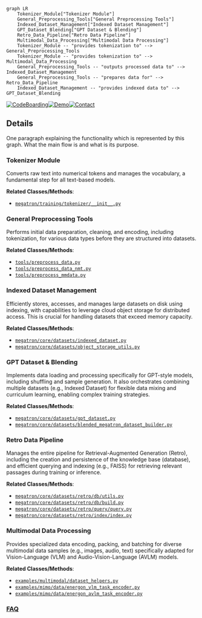 ```mermaid
graph LR
    Tokenizer_Module["Tokenizer Module"]
    General_Preprocessing_Tools["General Preprocessing Tools"]
    Indexed_Dataset_Management["Indexed Dataset Management"]
    GPT_Dataset_Blending["GPT Dataset & Blending"]
    Retro_Data_Pipeline["Retro Data Pipeline"]
    Multimodal_Data_Processing["Multimodal Data Processing"]
    Tokenizer_Module -- "provides tokenization to" --> General_Preprocessing_Tools
    Tokenizer_Module -- "provides tokenization to" --> Multimodal_Data_Processing
    General_Preprocessing_Tools -- "outputs processed data to" --> Indexed_Dataset_Management
    General_Preprocessing_Tools -- "prepares data for" --> Retro_Data_Pipeline
    Indexed_Dataset_Management -- "provides indexed data to" --> GPT_Dataset_Blending
```

[![CodeBoarding](https://img.shields.io/badge/Generated%20by-CodeBoarding-9cf?style=flat-square)](https://github.com/CodeBoarding/GeneratedOnBoardings)[![Demo](https://img.shields.io/badge/Try%20our-Demo-blue?style=flat-square)](https://www.codeboarding.org/demo)[![Contact](https://img.shields.io/badge/Contact%20us%20-%20contact@codeboarding.org-lightgrey?style=flat-square)](mailto:contact@codeboarding.org)

## Details

One paragraph explaining the functionality which is represented by this graph. What the main flow is and what is its purpose.

### Tokenizer Module
Converts raw text into numerical tokens and manages the vocabulary, a fundamental step for all text-based models.


**Related Classes/Methods**:

- <a href="https://github.com/NVIDIA/Megatron-LM/blob/main/megatron/training/tokenizer/__init__.py" target="_blank" rel="noopener noreferrer">`megatron/training/tokenizer/__init__.py`</a>


### General Preprocessing Tools
Performs initial data preparation, cleaning, and encoding, including tokenization, for various data types before they are structured into datasets.


**Related Classes/Methods**:

- <a href="https://github.com/NVIDIA/Megatron-LM/blob/main/tools/preprocess_data.py" target="_blank" rel="noopener noreferrer">`tools/preprocess_data.py`</a>
- <a href="https://github.com/NVIDIA/Megatron-LM/blob/main/tools/preprocess_data_nmt.py" target="_blank" rel="noopener noreferrer">`tools/preprocess_data_nmt.py`</a>
- <a href="https://github.com/NVIDIA/Megatron-LM/blob/main/tools/preprocess_mmdata.py" target="_blank" rel="noopener noreferrer">`tools/preprocess_mmdata.py`</a>


### Indexed Dataset Management
Efficiently stores, accesses, and manages large datasets on disk using indexing, with capabilities to leverage cloud object storage for distributed access. This is crucial for handling datasets that exceed memory capacity.


**Related Classes/Methods**:

- <a href="https://github.com/NVIDIA/Megatron-LM/blob/main/megatron/core/datasets/indexed_dataset.py" target="_blank" rel="noopener noreferrer">`megatron/core/datasets/indexed_dataset.py`</a>
- <a href="https://github.com/NVIDIA/Megatron-LM/blob/main/megatron/core/datasets/object_storage_utils.py" target="_blank" rel="noopener noreferrer">`megatron/core/datasets/object_storage_utils.py`</a>


### GPT Dataset & Blending
Implements data loading and processing specifically for GPT-style models, including shuffling and sample generation. It also orchestrates combining multiple datasets (e.g., Indexed Dataset) for flexible data mixing and curriculum learning, enabling complex training strategies.


**Related Classes/Methods**:

- <a href="https://github.com/NVIDIA/Megatron-LM/blob/main/megatron/core/datasets/gpt_dataset.py" target="_blank" rel="noopener noreferrer">`megatron/core/datasets/gpt_dataset.py`</a>
- <a href="https://github.com/NVIDIA/Megatron-LM/blob/main/megatron/core/datasets/blended_megatron_dataset_builder.py" target="_blank" rel="noopener noreferrer">`megatron/core/datasets/blended_megatron_dataset_builder.py`</a>


### Retro Data Pipeline
Manages the entire pipeline for Retrieval-Augmented Generation (Retro), including the creation and persistence of the knowledge base (database), and efficient querying and indexing (e.g., FAISS) for retrieving relevant passages during training or inference.


**Related Classes/Methods**:

- <a href="https://github.com/NVIDIA/Megatron-LM/blob/main/megatron/core/datasets/retro/db/utils.py" target="_blank" rel="noopener noreferrer">`megatron/core/datasets/retro/db/utils.py`</a>
- <a href="https://github.com/NVIDIA/Megatron-LM/blob/main/megatron/core/datasets/retro/db/build.py" target="_blank" rel="noopener noreferrer">`megatron/core/datasets/retro/db/build.py`</a>
- <a href="https://github.com/NVIDIA/Megatron-LM/blob/main/megatron/core/datasets/retro/query/query.py" target="_blank" rel="noopener noreferrer">`megatron/core/datasets/retro/query/query.py`</a>
- <a href="https://github.com/NVIDIA/Megatron-LM/blob/main/megatron/core/datasets/retro/index/index.py" target="_blank" rel="noopener noreferrer">`megatron/core/datasets/retro/index/index.py`</a>


### Multimodal Data Processing
Provides specialized data encoding, packing, and batching for diverse multimodal data samples (e.g., images, audio, text) specifically adapted for Vision-Language (VLM) and Audio-Vision-Language (AVLM) models.


**Related Classes/Methods**:

- <a href="https://github.com/NVIDIA/Megatron-LM/blob/main/examples/multimodal/dataset_helpers.py" target="_blank" rel="noopener noreferrer">`examples/multimodal/dataset_helpers.py`</a>
- <a href="https://github.com/NVIDIA/Megatron-LM/blob/main/examples/mimo/data/energon_vlm_task_encoder.py" target="_blank" rel="noopener noreferrer">`examples/mimo/data/energon_vlm_task_encoder.py`</a>
- <a href="https://github.com/NVIDIA/Megatron-LM/blob/main/examples/mimo/data/energon_avlm_task_encoder.py" target="_blank" rel="noopener noreferrer">`examples/mimo/data/energon_avlm_task_encoder.py`</a>




### [FAQ](https://github.com/CodeBoarding/GeneratedOnBoardings/tree/main?tab=readme-ov-file#faq)